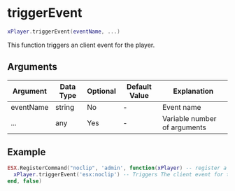 # triggerEvent

```lua
xPlayer.triggerEvent(eventName, ...)
```

This function triggers an client event for the player.

## Arguments

| Argument  | Data Type | Optional | Default Value | Explanation                  |
|-----------|-----------|----------|---------------|------------------------------|
| eventName | string    | No       | -             | Event name                   |
| ...       | any       | Yes      | -             | Variable number of arguments |

## Example

```lua
ESX.RegisterCommand("noclip", 'admin', function(xPlayer) -- register a coammnd
  xPlayer.triggerEvent('esx:noclip') -- Triggers The client event for the Source Player
end, false)
```
